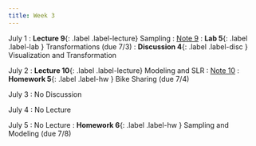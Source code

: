 ```yaml
---
title: Week 3
---
```


July 1
: **Lecture 9**{: .label .label-lecture} Sampling
    : [Note 9](https://ds100.org/course-notes/sampling/sampling.html)
: **Lab 5**{: .label .label-lab } Transformations (due 7/3)
: **Discussion 4**{: .label .label-disc } Visualization and Transformation

July 2
: **Lecture 10**{: .label .label-lecture} Modeling and SLR
    : [Note 10](https://ds100.org/course-notes/intro_to_modeling/intro_to_modeling.html)
: **Homework 5**{: .label .label-hw } Bike Sharing (due 7/4)

July 3
: No Discussion

July 4
: No Lecture

July 5
: No Lecture
: **Homework 6**{: .label .label-hw } Sampling and Modeling (due 7/8)